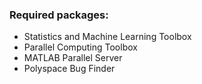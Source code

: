 ### Required packages:
- Statistics and Machine Learning Toolbox
- Parallel Computing Toolbox
- MATLAB Parallel Server
- Polyspace Bug Finder
